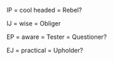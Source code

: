IP = cool headed = Rebel?

IJ = wise = Obliger

EP = aware = Tester = Questioner?

EJ = practical = Upholder?
